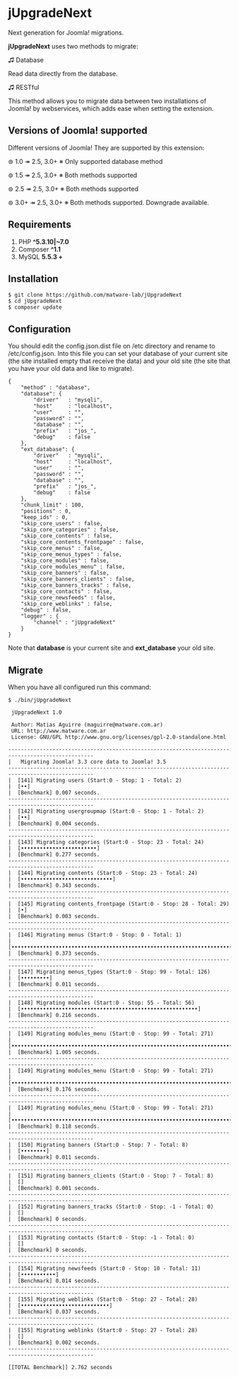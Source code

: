 # jUpgradeNext

Next generation for Joomla! migrations.

**jUpgradeNext** uses two methods to migrate:

♫ Database

Read data directly from the database.

♫ RESTful

This method allows you to migrate data between two installations of Joomla! by webservices, which adds ease when setting the extension.

## Versions of Joomla! supported

Different versions of Joomla! They are supported by this extension:

⊚ 1.0 ↠ 2.5, 3.0+ ※ Only supported database method

⊚ 1.5 ↠ 2.5, 3.0+ ※ Both methods supported

⊚ 2.5 ↠ 2.5, 3.0+ ※ Both methods supported

⊚ 3.0+ ↠ 2.5, 3.0+ ※ Both methods supported. Downgrade available.

## Requirements

1. PHP **^5.3.10|~7.0**
2. Composer **^1.1**
3. MySQL **5.5.3 +**

## Installation

```
$ git clone https://github.com/matware-lab/jUpgradeNext
$ cd jUpgradeNext
$ composer update
```

## Configuration

You should edit the config.json.dist file on /etc directory and rename to /etc/config.json. Into this file you can set your database of your current site (the site installed empty that receive the data) and your old site (the site that you have your old data and like to migrate).

```
{
	"method" : "database",
	"database": {
		"driver"   : "mysqli",
		"host"     : "localhost",
		"user"     : "",
		"password" : "",
		"database" : "",
		"prefix"   : "jos_",
		"debug"    : false
	},
	"ext_database": {
		"driver"   : "mysqli",
		"host"     : "localhost",
		"user"     : "",
		"password" : "",
		"database" : "",
		"prefix"   : "jos_",
		"debug"    : false
	},
	"chunk_limit" : 100,
	"positions" : 0,
	"keep_ids" : 0,
	"skip_core_users" : false,
	"skip_core_categories" : false,
	"skip_core_contents" : false,
	"skip_core_contents_frontpage" : false,
	"skip_core_menus" : false,
	"skip_core_menus_types" : false,
	"skip_core_modules" : false,
	"skip_core_modules_menu" : false,
	"skip_core_banners" : false,
	"skip_core_banners_clients" : false,
	"skip_core_banners_tracks" : false,
	"skip_core_contacts" : false,
	"skip_core_newsfeeds" : false,
	"skip_core_weblinks" : false,
	"debug" : false,
	"logger" : {
		"channel" : "jUpgradeNext"
	}
}
```

Note that **database** is your current site and **ext_database** your old site.

## Migrate

When you have all configured run this command:

```
$ ./bin/jUpgradeNext

 jUpgradeNext 1.0

 Author: Matias Aguirre (maguirre@matware.com.ar)
 URL: http://www.matware.com.ar
 License: GNU/GPL http://www.gnu.org/licenses/gpl-2.0-standalone.html

-------------------------------------------------------------------------------------------------
|  	Migrating Joomla! 3.3 core data to Joomla! 3.5
-------------------------------------------------------------------------------------------------
|  [141] Migrating users (Start:0 - Stop: 1 - Total: 2)
|  [••]
|  [Benchmark] 0.007 seconds.
-------------------------------------------------------------------------------------------------
|  [142] Migrating usergroupmap (Start:0 - Stop: 1 - Total: 2)
|  [••]
|  [Benchmark] 0.004 seconds.
-------------------------------------------------------------------------------------------------
|  [143] Migrating categories (Start:0 - Stop: 23 - Total: 24)
|  [••••••••••••••••••••••••]
|  [Benchmark] 0.277 seconds.
-------------------------------------------------------------------------------------------------
|  [144] Migrating contents (Start:0 - Stop: 23 - Total: 24)
|  [•••••••••••••••••••••••••••••]
|  [Benchmark] 0.343 seconds.
-------------------------------------------------------------------------------------------------
|  [145] Migrating contents_frontpage (Start:0 - Stop: 28 - Total: 29)
|  [•]
|  [Benchmark] 0.003 seconds.
-------------------------------------------------------------------------------------------------
|  [146] Migrating menus (Start:0 - Stop: 0 - Total: 1)
|  [••••••••••••••••••••••••••••••••••••••••••••••••••••••••••••••••••••••••••••••••••••••••••••••••••••]
|  [Benchmark] 0.373 seconds.
-------------------------------------------------------------------------------------------------
|  [147] Migrating menus_types (Start:0 - Stop: 99 - Total: 126)
|  [•••••••••]
|  [Benchmark] 0.011 seconds.
-------------------------------------------------------------------------------------------------
|  [148] Migrating modules (Start:0 - Stop: 55 - Total: 56)
|  [••••••••••••••••••••••••••••••••••••••••••••••••••••••••]
|  [Benchmark] 0.216 seconds.
-------------------------------------------------------------------------------------------------
|  [149] Migrating modules_menu (Start:0 - Stop: 99 - Total: 271)
|  [••••••••••••••••••••••••••••••••••••••••••••••••••••••••••••••••••••••••••••••••••••••••••••••••••••]
|  [Benchmark] 1.005 seconds.
-------------------------------------------------------------------------------------------------
|  [149] Migrating modules_menu (Start:0 - Stop: 99 - Total: 271)
|  [••••••••••••••••••••••••••••••••••••••••••••••••••••••••••••••••••••••••••••••••••••••••••••••••••••]
|  [Benchmark] 0.176 seconds.
-------------------------------------------------------------------------------------------------
|  [149] Migrating modules_menu (Start:0 - Stop: 99 - Total: 271)
|  [•••••••••••••••••••••••••••••••••••••••••••••••••••••••••••••••••••••••]
|  [Benchmark] 0.118 seconds.
-------------------------------------------------------------------------------------------------
|  [150] Migrating banners (Start:0 - Stop: 7 - Total: 8)
|  [••••••••]
|  [Benchmark] 0.011 seconds.
-------------------------------------------------------------------------------------------------
|  [151] Migrating banners_clients (Start:0 - Stop: 7 - Total: 8)
|  []
|  [Benchmark] 0.001 seconds.
-------------------------------------------------------------------------------------------------
|  [152] Migrating banners_tracks (Start:0 - Stop: -1 - Total: 0)
|  []
|  [Benchmark] 0 seconds.
-------------------------------------------------------------------------------------------------
|  [153] Migrating contacts (Start:0 - Stop: -1 - Total: 0)
|  []
|  [Benchmark] 0 seconds.
-------------------------------------------------------------------------------------------------
|  [154] Migrating newsfeeds (Start:0 - Stop: 10 - Total: 11)
|  [•••••••••••]
|  [Benchmark] 0.014 seconds.
-------------------------------------------------------------------------------------------------
|  [155] Migrating weblinks (Start:0 - Stop: 27 - Total: 28)
|  [••••••••••••••••••••••••••••]
|  [Benchmark] 0.037 seconds.
-------------------------------------------------------------------------------------------------
|  [155] Migrating weblinks (Start:0 - Stop: 27 - Total: 28)
|  []
|  [Benchmark] 0.002 seconds.
-------------------------------------------------------------------------------------------------

[[TOTAL Benchmark]] 2.762 seconds
```
